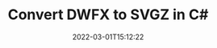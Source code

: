 ---
############################# Static ############################
layout: "auto-gen-conversion"
date: 2022-03-01T15:12:22
draft: false
otherformats: doc docm docx dot dotm dotx fodp htm html mht mhtml odp odt otp pot potm potx pps ppsm ppsx ppt pptm pptx rtf
breadcrumb: DWFX to SVGZ in C#

############################# Head ############################
head_title: "DWFX to SVGZ Converter in C#"
head_description: "Convert DWFX to SVGZ in .NET using a few lines of code. Use the GroupDocs Document Conversion API to convert over 160 file formats."

############################# Header ############################
title: "Convert DWFX to SVGZ in C#"
description: "DWFX to SVGZ conversion with a few lines of .NET code"
bg_image: "https://cms.admin.containerize.com/templates/aspose/App_Themes/V3/images/bg/header1.png"
bg_overlay: false
button:
    enable: true

############################# SubMenu ############################
submenu:
    enable: true

    left:
        img_alt: "GroupDocs.Conversion for .NET"
        image: "https://cms.admin.containerize.com/templates/groupdocs/images/product-logos/90x90-noborder/groupdocs-conversion-net.png"
        product: "GroupDocs.Conversion"
        platform: ".NET"

    

############################# About ############################
about:
    enable: true
    title: "About GroupDocs.Conversion для .NET API"
    content: |
        [GroupDocs.Conversion for .NET](https://products.groupdocs.com/conversion/net/) can be used to convert Microsoft Word, Excel, PowerPoint, PDF, Visio and other formats. GroupDocs.Conversion is a standalone API that is suitable for back-end and internal systems where high performance is required. It does not depend on any software such as Microsoft or Open Office.
    

overview:
    enable: true
    content: |
        Convert your DWFX files to SVGZ in .NET easily. You can use just a couple of C# code lines in any platform of your choice like - Windows, Linux, macOS.
        You can try DWFX to SVGZ conversion for free and evaluate conversion results quality.
        Along with simple file conversion scenarios you can try more advanced options for loading source DWFX file and for saving output SVGZ result. 
        
        For example, for the source DWFX file you may use the following load options:

        * auto-detect file format;
        * specify password for protected files (if file format supports it);
        * replace missing fonts to preserve document appearance.
        
        There are also advanced convert options for the SVGZ file:

        * convert specific document page or page range;
        * add a watermark to the converted SVGZ file.

        Once conversion is completed you can save your SVGZ file to the local file path or any third-party storage like FTP, Amazon S3, Google Drive, Dropbox etc.
        Please note - to convert DWFX to SVGZ there is no need for any additional software installed - like MS Office, Open Office, Adobe Acrobat Reader etc. 


############################# Steps ############################
steps:
    enable: true
    title_left: "Steps to convert DWFX to SVGZ in C#"
    content_left: |
        [GroupDocs.Conversion](https://products.groupdocs.com/conversion/net/) makes it easy for developers to convert a DWFX file to SVGZ with a few lines of code.

        * Create an instance of the Converter class and provide the file DWFX with the full path
        * Create and set ConvertOptions for SVGZ type.
        * Call the Converter.Convert method and pass the full path and format (SVGZ) as a parameter
        
    title_right: "System Requirements"
    content_right: |
        Basic conversion with GroupDocs.Conversion for .NET can be done in just a few simple steps. Our APIs are supported on all major platforms and operating systems. Before executing the code below, make sure you have the following prerequisites installed on your system.

        * Operating systems: Microsoft Windows, Linux, MacOS
        * Development environments: Microsoft Visual Studio, Xamarin, MonoDevelop
        * Frameworks: .NET Framework, .NET Standard, .NET Core, Mono
        * Get the latest GroupDocs.Conversion for .NET from [Nuget](https://www.nuget.org/packages/groupdocs.conversion)
        
    code: |
        ```cs
        // Load DWFX file
        var converter = new GroupDocs.Conversion.Converter("template.dwfx");
        // Set conversion parameters for SVGZ format
        var convertOptions = converter.GetPossibleConversions()["svgz"].ConvertOptions;
        // Convert to SVGZ format
        converter.Convert("output.svgz", convertOptions);        
        ```
        
demos:
    enable: true
    title: "DWFX to SVGZ Live Demo"
    content: |
       Convert DWFX to SVGZ now by visiting the [GroupDocs.Conversion App](https://products.groupdocs.app/conversion/family) website. Online demo has the following advantages
          

more_formats:
    enable: true
    title: "Other supported transformations DWFX"
    content: "You can also convert DWFX to many other file formats. Please see the list below."
       
       
back_to_top:
    enable: true
---